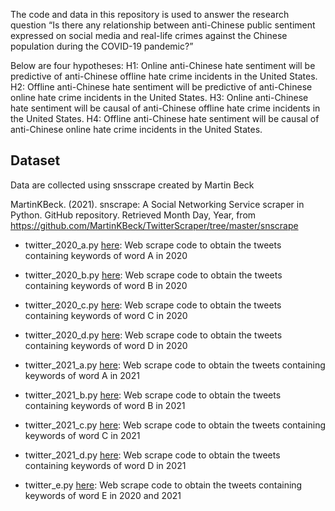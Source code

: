 The code and data in this repository is used to answer the research question “Is there any relationship between anti-Chinese public sentiment 
expressed on social media and real-life crimes against the Chinese population during the COVID-19 pandemic?”

Below are four hypotheses: 
H1: Online anti-Chinese hate sentiment will be predictive of anti-Chinese offline hate crime incidents in the United States.
H2: Offline anti-Chinese hate sentiment will be predictive of anti-Chinese online hate crime incidents in the United States.
H3: Online anti-Chinese hate sentiment will be causal of anti-Chinese offline hate crime incidents in the United States.
H4: Offline anti-Chinese hate sentiment will be causal of anti-Chinese online hate crime incidents in the United States.


## Dataset
Data are collected using snsscrape created by Martin Beck

MartinKBeck. (2021). snscrape: A Social Networking Service scraper in Python. GitHub repository. Retrieved Month Day, Year, from https://github.com/MartinKBeck/TwitterScraper/tree/master/snscrape


- twitter_2020_a.py [here](https://github.com/macs30200-s23/replication-materials-yuzhouw313/blob/main/twitter_2020_a.py): Web scrape code to obtain the tweets containing keywords of word A in 2020

- twitter_2020_b.py [here](https://github.com/macs30200-s23/replication-materials-yuzhouw313/blob/main/twitter_2020_b.py): Web scrape code to obtain the tweets containing keywords of word B in 2020

- twitter_2020_c.py [here](https://github.com/macs30200-s23/replication-materials-yuzhouw313/blob/main/twitter_2020_c.py): Web scrape code to obtain the tweets containing keywords of word C in 2020

- twitter_2020_d.py [here](https://github.com/macs30200-s23/replication-materials-yuzhouw313/blob/main/twitter_2020_d.py): Web scrape code to obtain the tweets containing keywords of word D in 2020

- twitter_2021_a.py [here](https://github.com/macs30200-s23/replication-materials-yuzhouw313/blob/main/twitter_2021_a.py): Web scrape code to obtain the tweets containing keywords of word A in 2021

- twitter_2021_b.py [here](https://github.com/macs30200-s23/replication-materials-yuzhouw313/blob/main/twitter_2021_b.py): Web scrape code to obtain the tweets containing keywords of word B in 2021

- twitter_2021_c.py [here](https://github.com/macs30200-s23/replication-materials-yuzhouw313/blob/main/twitter_2021_c.py): Web scrape code to obtain the tweets containing keywords of word C in 2021

- twitter_2021_d.py [here](https://github.com/macs30200-s23/replication-materials-yuzhouw313/blob/main/twitter_2021_d.py): Web scrape code to obtain the tweets containing keywords of word D in 2021

- twitter_e.py [here](https://github.com/macs30200-s23/replication-materials-yuzhouw313/blob/main/twitter_e.py): Web scrape code to obtain the tweets containing keywords of word E in 2020 and 2021


